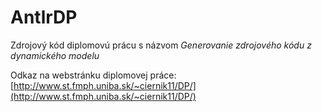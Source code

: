 # AntlrDP
Zdrojový kód diplomovú prácu s názvom *Generovanie zdrojového kódu z dynamického modelu*

Odkaz na webstránku diplomovej práce: [http://www.st.fmph.uniba.sk/~ciernik11/DP/](http://www.st.fmph.uniba.sk/~ciernik11/DP/)
